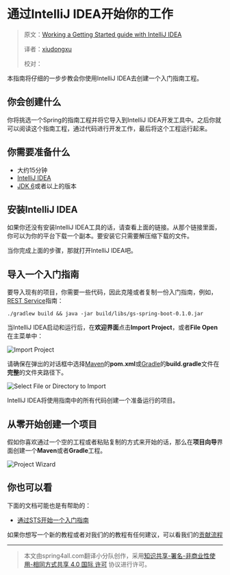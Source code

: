 # 通过IntelliJ IDEA开始你的工作   

> 原文：[Working a Getting Started guide with IntelliJ IDEA](https://spring.io/guides/gs/intellij-idea/)
>
> 译者：[xiudongxu](github.com/xiudongxu)
>
> 校对：

本指南将仔细的一步步教会你使用IntelliJ IDEA去创建一个入门指南工程。

## 你会创建什么

你将挑选一个Spring的指南工程并将它导入到IntelliJ IDEA开发工具中。之后你就可以阅读这个指南工程，通过代码进行开发工作，最后将这个工程运行起来。

## 你需要准备什么

* 大约15分钟
* [IntelliJ IDEA](https://www.jetbrains.com/idea/download/)
* [JDK 6](http://www.oracle.com/technetwork/java/javase/downloads/index.html)或者以上的版本

## 安装IntelliJ IDEA

如果你还没有安装IntelliJ IDEA工具的话，请查看上面的链接。从那个链接里面，你可以为你的平台下载一个副本。要安装它只需要解压缩下载的文件。

当你完成上面的步骤，那就打开IntelliJ IDEA吧。

## 导入一个入门指南

要导入现有的项目，你需要一些代码，因此克隆或者复制一份入门指南，例如，[REST Service](https://spring.io/guides/gs/rest-service/)指南：

```git
./gradlew build && java -jar build/libs/gs-spring-boot-0.1.0.jar
```

当IntelliJ IDEA启动和运行后，在**欢迎界面**点击**Import Project**，或者**File Open**在主菜单中：

![Import Project](https://spring.io/guides/gs/intellij-idea/images/spring_guide_welcome_import.png)

请确保在弹出的对话框中选择[Maven](https://spring.io/guides/gs/maven)的**pom.xml**或[Gradle](https://spring.io/guides/gs/gradle)的**build.gradle**文件在**完整**的文件夹路径下。

![Select File or Directory to Import](https://spring.io/guides/gs/intellij-idea/images/spring_guide_select_gradle_file.png)

IntelliJ IDEA将使用指南中的所有代码创建一个准备运行的项目。

## 从零开始创建一个项目

假如你喜欢通过一个空的工程或者粘贴复制的方式来开始的话，那么在**项目向导**界面创建一个**Maven**或者**Gradle**工程。

![Project Wizard](https://spring.io/guides/gs/intellij-idea/images/spring_guide_new_project.png)

## 你也可以看

下面的文档可能也是有帮助的：

* [通过STS开始一个入门指南](https://spring.io/guides/gs/sts/)

如果你想写一个新的教程或者对我们的的教程有任何建议，可以看我们的[贡献流程](https://github.com/SpringForAll/spring-guides-translation)

---



> 本文由spring4all.com翻译小分队创作，采用[知识共享-署名-非商业性使用-相同方式共享 4.0 国际 许可](http://creativecommons.org/licenses/by-nc-sa/4.0/) 协议进行许可。
